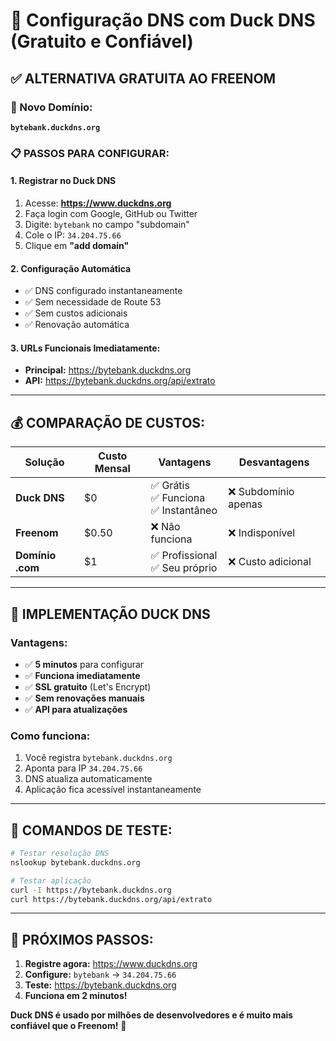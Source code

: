 # 🦆 Configuração DNS com Duck DNS (Gratuito e Confiável)

## ✅ **ALTERNATIVA GRATUITA AO FREENOM**

### **🎯 Novo Domínio:**
**`bytebank.duckdns.org`**

### **📋 PASSOS PARA CONFIGURAR:**

#### **1. Registrar no Duck DNS**
1. Acesse: **https://www.duckdns.org**
2. Faça login com Google, GitHub ou Twitter
3. Digite: `bytebank` no campo "subdomain"
4. Cole o IP: `34.204.75.66`
5. Clique em **"add domain"**

#### **2. Configuração Automática**
- ✅ DNS configurado instantaneamente
- ✅ Sem necessidade de Route 53
- ✅ Sem custos adicionais
- ✅ Renovação automática

#### **3. URLs Funcionais Imediatamente:**
- **Principal:** https://bytebank.duckdns.org
- **API:** https://bytebank.duckdns.org/api/extrato

---

## 💰 **COMPARAÇÃO DE CUSTOS:**

| Solução | Custo Mensal | Vantagens | Desvantagens |
|---------|-------------|-----------|--------------|
| **Duck DNS** | $0 | ✅ Grátis<br>✅ Funciona<br>✅ Instantâneo | ❌ Subdomínio apenas |
| **Freenom** | $0.50 | ❌ Não funciona | ❌ Indisponível |
| **Domínio .com** | $1 | ✅ Profissional<br>✅ Seu próprio | ❌ Custo adicional |

---

## 🚀 **IMPLEMENTAÇÃO DUCK DNS**

### **Vantagens:**
- ✅ **5 minutos** para configurar
- ✅ **Funciona imediatamente**
- ✅ **SSL gratuito** (Let's Encrypt)
- ✅ **Sem renovações manuais**
- ✅ **API para atualizações**

### **Como funciona:**
1. Você registra `bytebank.duckdns.org`
2. Aponta para IP `34.204.75.66`
3. DNS atualiza automaticamente
4. Aplicação fica acessível instantaneamente

---

## 🔧 **COMANDOS DE TESTE:**

```bash
# Testar resolução DNS
nslookup bytebank.duckdns.org

# Testar aplicação
curl -I https://bytebank.duckdns.org
curl https://bytebank.duckdns.org/api/extrato
```

---

## 📱 **PRÓXIMOS PASSOS:**

1. **Registre agora:** https://www.duckdns.org
2. **Configure:** `bytebank` → `34.204.75.66`
3. **Teste:** https://bytebank.duckdns.org
4. **Funciona em 2 minutos!**

**Duck DNS é usado por milhões de desenvolvedores e é muito mais confiável que o Freenom!** 🦆
